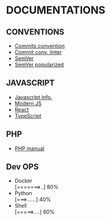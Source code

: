 # DOCUMENTATIONS

## CONVENTIONS

- [Commits convention](https://www.conventionalcommits.org/fr/v1.0.0/)
- [Commit conv. linter](https://github.com/conventional-changelog/commitlint/tree/master/%40commitlint/config-conventional)
- [SemVer](https://semver.org/)
- [SemVer popularized](https://putaindecode.io/articles/semver-c-est-quoi/)


## JAVASCRIPT

- [Javascript info.](https://javascript.info/)
- [Modern JS](https://www.modernjs.com/)
- [React](https://fr.reactjs.org/docs/getting-started.html)
- [TypeScript](https://www.typescriptlang.org/docs/handbook/typescript-in-5-minutes.html)

## PHP

- [PHP manual](https://www.php.net/)

## Dev OPS

- Docker <br>
[=======>..] 80%
- Python <br>
[===>......] 40%
- Shell <br>
[=====>....] 60%
